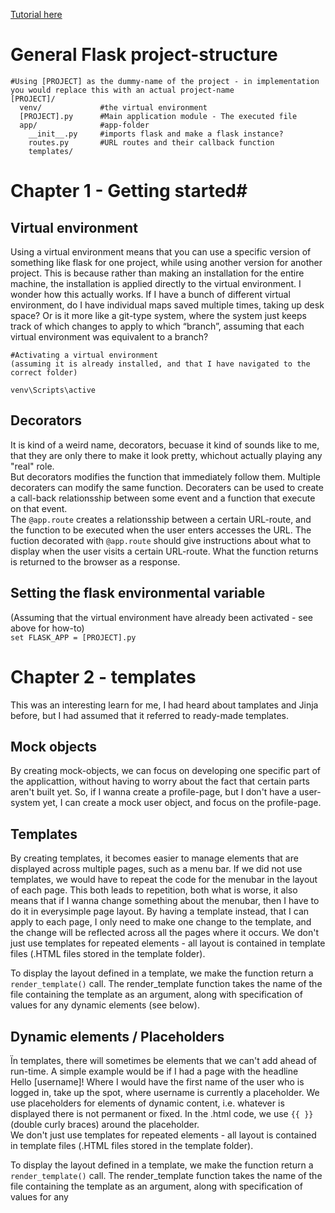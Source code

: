 [Tutorial here](https://blog.miguelgrinberg.com/post/the-flask-mega-tutorial-part-i-hello-world)

# General Flask project-structure #
```
#Using [PROJECT] as the dummy-name of the project - in implementation you would replace this with an actual project-name  
[PROJECT]/
  venv/             #the virtual environment
  [PROJECT].py      #Main application module - The executed file
  app/              #app-folder
    __init__.py     #imports flask and make a flask instance?
    routes.py       #URL routes and their callback function
    templates/
```

# Chapter 1 - Getting started#
## Virtual environment ##
Using a virtual environment means that you can use a specific version of something like flask for one project, while using another version for another project. This is because rather than making an installation for the entire machine, the installation is applied directly to the virtual environment. 
I wonder how this actually works. If I have a bunch of different virtual environment, do I have individual maps saved multiple times, taking up desk space? Or is it more like a git-type system, where the system just keeps track of which changes to apply to which “branch”, assuming that each virtual environment was equivalent to a branch?

```
#Activating a virtual environment    
(assuming it is already installed, and that I have navigated to the correct folder)  

venv\Scripts\active
```

## Decorators ##
It is kind of a weird name, decorators, becuase it kind of sounds like to me, that they are only there to make it look pretty, whichout actually playing any "real" role.  
But decorators modifies the function that immediately follow them.
Multiple decoraters can modify the same function. Decoraters can be used to create a call-back relationsship between some event and a function that execute on that event.  
The ```@app.route``` creates a relationsship between a certain URL-route, and the function to be executed when the user enters accesses the URL.
The fuction decorated with ```@app.route``` should give instructions about what to display when the user visits a certain URL-route. What the function returns is returned to the browser as a response.


## Setting the flask environmental variable ##
(Assuming that the virtual environment have already been activated - see above for how-to)  
```set FLASK_APP = [PROJECT].py```

# Chapter 2 - templates #
This was an interesting learn for me, I had heard about tamplates and Jinja before, but I had assumed that it referred to ready-made templates.

## Mock objects ##
By creating mock-objects, we can focus on developing one specific part of the applicattion, without having to worry about the fact that certain parts aren't built yet. So, if I wanna create a profile-page, but I don't have a user-system yet, I can create a mock user object, and focus on the profile-page.

## Templates ##
By creating templates, it becomes easier to manage elements that are displayed across multiple pages, such as a menu bar. If we did not use templates, we would have to repeat the code for the menubar in the layout of each page. This both leads to repetition, both what is worse, it also means that if I wanna change something about the menubar, then I have to do it in everysimple page layout. By having a template instead, that I can apply to each page, I only need to make one change to the template, and the change will be reflected across all the pages where it occurs. 
We don't just use templates for repeated elements - all layout is contained in template files (.HTML files stored in the template folder).  

To display the layout defined in a template, we make the function return a ```render_template()``` call. The render_template function takes the name of the file containing the template as an argument, along with specification of values for any dynamic elements (see below).

## Dynamic elements / Placeholders ##
Ïn templates, there will sometimes be elements that we can't add ahead of run-time. A simple example would be if I had a page with the headline  
Hello [username]!
Where I would have the first name of the user who is logged in, take up the spot, where username is currently a placeholder. 
We use placeholders for elements of dynamic content, i.e. whatever is displayed there is not permanent or fixed.
In the .html code, we use ```{{ }}``` (double curly braces) around the placeholder.  
We don't just use templates for repeated elements - all layout is contained in template files (.HTML files stored in the template folder).  

To display the layout defined in a template, we make the function return a ```render_template()``` call. The render_template function takes the name of the file containing the template as an argument, along with specification of values for any 
